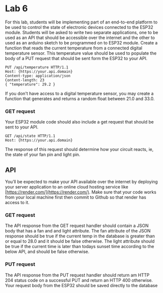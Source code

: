 # Lab 6

For this lab, students will be implementing part of an end-to-end platform to be used to control the state of electronic devices connected to the ESP32 module. Students will be asked to write two separate applications, one to be used as an API that should be accessible over the internet and the other to used as an arduino sketch to be programmed on to ESP32 module. Create a function that reads the current temperature from a connected digital temperature sensor. This temperature value should be used to populate the body of a PUT request that should be sent form the ESP32 to your API.
```
PUT /api/temperature HTTP/1.1
Host: {https://your.api.domain}
Content-type: application/json
Content-length: 23
{ "temperature": 29.2 }
```
If you don't have access to a digital temperature sensor, you may create a function that generates and returns a random float between 21.0 and 33.0. 

### GET request
Your ESP32 module code should also include a get request that should be sent to your API.
```
GET /api/state HTTP/1.1
Host: {https://your.api.domain}
```
The response of this request should determine how your circuit reacts, ie, the state of your fan pin and light pin.

## API
You’ll be expected to make your API available over the internet by deploying your server application to an online cloud hosting service like [https://render.com/](https://render.com/).
Make sure that your code works from your local machine first then commit to Github so that render has access to it.

### GET request
The API response from the GET request handler should contain a JSON body that has a fan and and light attribute. 
The fan attribute of the JSON response should be true if the current temp in the database is greater than or equal to 28.0 and it should be false otherwise. 
The light attribute should be true if the current time is later than todays sunset time according to the below API, and should be false otherwise. 

### PUT request

The API response from the PUT request handler should return am HTTP 204 status code on a successful PUT and return an HTTP 400 otherwise.
Your request body from the ESP32 should be saved directly to the database
